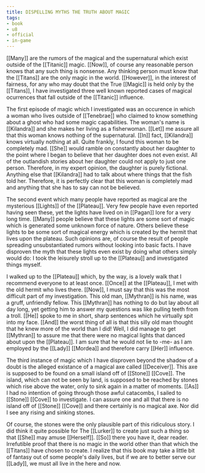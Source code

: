 ```yaml
---
title: DISPELLING MYTHS THE TRUTH ABOUT MAGIC
tags:
- book
- u8
- official
- in-game
---
```


  
[[Many]] are the rumors of the magical and the supernatural which exist outside of the [[Titanic]] magic. [[Now]], of course any reasonable person knows that any such thing is nonsense. Any thinking person must know that the [[Titans]] are the only magic in the world. [[However]], in the interest of fairness, for any who may doubt that the True [[Magic]] is held only by the [[Titans]], I have investigated three well known reported cases of magical ocurrences that fall outside of the [[Titanic]] influence.  
  
The first episode of magic which I investigated was an occurence in which a woman who lives outside of [[Tenebrae]] who claimed to know something about a ghost who had some magic capabilities. The woman's name is [[Kilandra]] and she makes her living as a fisherwoman. [[Let]] me assure all that this woman knows nothing of the supernatural. [[In]] fact, [[Kilandra]] knows virtually nothing at all. Quite frankly, I found this woman to be completely mad. [[She]] would ramble on constantly about her daughter to the point where I began to believe that her daughter does not even exist. All of the outlandish stories about her daughter could not apply to just one person. Therefore, in my expert opinion, the daughter is purely fictional. Anything else that [[Kilandra]] had to talk about where things that the fish told her. Therefore, it is perfectly clear that this woman is completely mad and anything that she has to say can not be believed.  
  
The second event which many people have reported as magical are the mysterious [[Lights]] of the [[Plateau]]. Very few people have even reported having seen these, yet the lights have lived on in [[Pagan]] lore for a very long time. [[Many]] people believe that these lights are some sort of magic which is generated some unknown force of nature. Others believe these lights to be some sort of magical energy which is created by the hermit that lives upon the plateau. Such opinions are, of course the result of people spreading unsubstantiated rumors without looking into basic facts. I have disproven the myth that these lights even exist by doing what others simply would do: I took the leisurely stroll up to the [[Plateau]] and investigated things myself.  
  
I walked up to the [[Plateau]] which, by the way, is a lovely walk that I recommend everyone to at least once. [[Once]] at the [[Plateau]], I met with the old hermit who lives there. [[Now]], I must say that this was the most difficult part of my investigation. This old man, [[Mythran]] is his name, was a gruff, unfriendly fellow. This [[Mythran]] has nothing to do but lay about all day long, yet getting him to answer my questions was like pulling teeth from a troll. [[He]] spoke to me in short, sharp sentences which he virtually spit into my face. [[And]] the worst thing of all is that this silly old man thought that he knew more of the world than I did! Well, I did manage to get [[Mythran]] to assure me that there were no magical lights that danced about upon the [[Plateau]]. I am sure that he would not lie to -me- as I am employed by the [[Lady]] [[Mordea]] and therefore carry [[Her]] influence.  
  
The third instance of magic which I have disproven beyond the shadow of a doubt is the alleged existance of a magical axe called [[Deceiver]]. This axe is supposed to be found on a small island off of [[Stone]] [[Cove]]. The island, which can not be seen by land, is supposed to be reached by stones which rise above the water, only to sink again in a matter of moments. [[As]] I had no intention of going through those awful catacombs, I sailed to [[Stone]] [[Cove]] to investigate. I can assure one and all that there is no island off of [[Stone]] [[Cove]] and there certainly is no magical axe. Nor did I see any rising and sinking stones.  
  
Of course, the stones were the only plausible part of this ridiculous story. I did think it quite possible for The [[Lurker]] to create just such a thing so that [[She]] may amuse [[Herself]]. [[So]] there you have it, dear reader. Irrefutible proof that there is no magic in the world other than that which the [[Titans]] have chosen to create. I realize that this book may take a little bit of fantasy out of some people's daily lives, but if we are to better serve our [[Lady]], we must all live in the here and now.